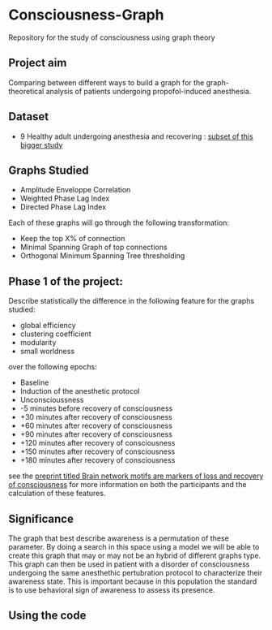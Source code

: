 # Consciousness-Graph
Repository for the study of consciousness using graph theory  
## Project aim  
Comparing between different ways to build a graph for the graph-theoretical analysis of patients undergoing propofol-induced anesthesia. 
## Dataset
- 9 Healthy adult undergoing anesthesia and recovering : [subset of this bigger study](https://pubmed-ncbi-nlm-nih-gov.proxy3.library.mcgill.ca/28638328/)

## Graphs Studied
- Amplitude Enveloppe Correlation
- Weighted Phase Lag Index
- Directed Phase Lag Index

Each of these graphs will go through the following transformation:
- Keep the top X% of connection
- Minimal Spanning Graph of top connections
- Orthogonal Minimum Spanning Tree thresholding

## Phase 1 of the project:
Describe statistically the difference in the following feature for the graphs studied:
- global efficiency
- clustering coefficient
- modularity
- small worldness

over the following epochs:
- Baseline
- Induction of the anesthetic protocol
- Unconscioussness
- -5 minutes before recovery of consciousness
- +30 minutes after recovery of consciousness
- +60 minutes after recovery of consciousness
- +90 minutes after recovery of consciousness
- +120 minutes after recovery of consciousness
- +150 minutes after recovery of consciousness
- +180 minutes after recovery of consciousness

see the [preprint titled Brain network motifs are markers of loss and recovery of consciousness](https://www.biorxiv.org/content/10.1101/2020.03.16.993659v1.full) for more information on both the participants and the calculation of these features.

## Significance
The graph that best describe awareness is a permutation of these parameter. By doing a search in this space using a model we will be able to create this graph that may or may not be an hybrid of different graphs type. This graph can then be used in patient with a disorder of consciousness undergoing the same anesthethic pertubration protocol to characterize their awareness state. This is important because in this population the standard is to use behavioral sign of awareness to assess its presence.

## Using the code

